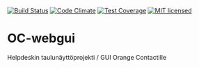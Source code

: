 [![Build Status](https://travis-ci.org/UniversityofHelsinki/OC-webgui.svg?branch=master)](https://travis-ci.org/UniversityofHelsinki/OC-webgui)
[![Code Climate](https://codeclimate.com/github/UniversityofHelsinki/OC-webgui/badges/gpa.svg)](https://codeclimate.com/github/UniversityofHelsinki/OC-webgui)
[![Test Coverage](https://codeclimate.com/github/UniversityofHelsinki/OC-webgui/badges/coverage.svg)](https://codeclimate.com/github/UniversityofHelsinki/OC-webgui/coverage)
[![MIT licensed](https://img.shields.io/badge/license-MIT-blue.svg)](./LICENSE)

# OC-webgui
Helpdeskin taulunäyttöprojekti / GUI Orange Contactille
